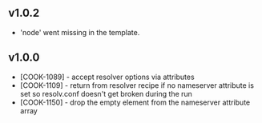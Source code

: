 ## v1.0.2

* 'node' went missing in the template.

## v1.0.0

* [COOK-1089] - accept resolver options via attributes
* [COOK-1109] - return from resolver recipe if no nameserver attribute
  is set so resolv.conf doesn't get broken during the run
* [COOK-1150] - drop the empty element from the nameserver attribute array
